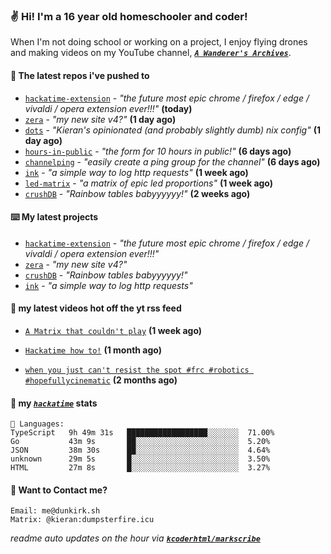 ### ✌️ Hi! I'm a 16 year old homeschooler and coder!

When I'm not doing school or working on a project, I enjoy flying drones and making videos on my YouTube channel, [**_`A Wanderer's Archives`_**](https://youtube.com/@wanderer.archives).

#### 👷 The latest repos i've pushed to

- [`hackatime-extension`](https://github.com/kcoderhtml/hackatime-extension) - _"the future most epic chrome / firefox / edge / vivaldi / opera extension ever!!!"_ **(today)**
- [`zera`](https://github.com/kcoderhtml/zera) - _"my new site v4?"_ **(1 day ago)**
- [`dots`](https://github.com/kcoderhtml/dots) - _"Kieran's opinionated (and probably slightly dumb) nix config"_ **(1 day ago)**
- [`hours-in-public`](https://github.com/kcoderhtml/hours-in-public) - _"the form for 10 hours in public!"_ **(6 days ago)**
- [`channelping`](https://github.com/kcoderhtml/channelping) - _"easily create a ping group for the channel"_ **(6 days ago)**
- [`ink`](https://github.com/kcoderhtml/ink) - _"a simple way to log http requests"_ **(1 week ago)**
- [`led-matrix`](https://github.com/kcoderhtml/led-matrix) - _"a matrix of epic led proportions"_ **(1 week ago)**
- [`crushDB`](https://github.com/kcoderhtml/crushDB) - _"Rainbow tables babyyyyyy!"_ **(2 weeks ago)**

#### ⌨️ My latest projects

- [`hackatime-extension`](https://github.com/kcoderhtml/hackatime-extension) - _"the future most epic chrome / firefox / edge / vivaldi / opera extension ever!!!"_
- [`zera`](https://github.com/kcoderhtml/zera) - _"my new site v4?"_
- [`crushDB`](https://github.com/kcoderhtml/crushDB) - _"Rainbow tables babyyyyyy!"_
- [`ink`](https://github.com/kcoderhtml/ink) - _"a simple way to log http requests"_

#### 🍿 my latest videos hot off the yt rss feed

- [`A Matrix that couldn't play`](https://www.youtube.com/watch?v=NodwjZF7uZw) **(1 week ago)**

- [`Hackatime how to!`](https://www.youtube.com/watch?v=eKoD9yyr1To) **(1 month ago)**

- [`when you just can't resist the spot #frc #robotics #hopefullycinematic`](https://www.youtube.com/watch?v=Y7SZ_TDleGM) **(2 months ago)**



#### 📡 my [_`hackatime`_](https://waka.hackclub.com) stats

```text
💾 Languages:
TypeScript   9h 49m 31s   ██████████████████░░░░░░░  71.00%
Go           43m 9s       ██░░░░░░░░░░░░░░░░░░░░░░░  5.20%
JSON         38m 30s      ██░░░░░░░░░░░░░░░░░░░░░░░  4.64%
unknown      29m 5s       █░░░░░░░░░░░░░░░░░░░░░░░░  3.50%
HTML         27m 8s       █░░░░░░░░░░░░░░░░░░░░░░░░  3.27%
```

#### 📮 Want to Contact me?

```text
Email: me@dunkirk.sh
Matrix: @kieran:dumpsterfire.icu
```

_readme auto updates on the hour via [**`kcoderhtml/markscribe`**](https://github.com/kcoderhtml/markscribe)_
